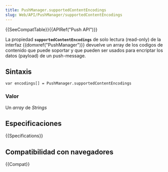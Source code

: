 ```yaml
---
title: PushManager.supportedContentEncodings
slug: Web/API/PushManager/supportedContentEncodings
---
```


{{SeeCompatTable}}{{APIRef("Push API")}}

La propiedad **`supportedContentEncodings`** de solo lectura (read-only) de la interfaz {{domxref("PushManager")}} devuelve un array de los codigos de contenido que puede soportar y que pueden ser usados para encriptar los datos (payload) de un push-message.

## Sintaxis

```
var encodings[] = PushManager.supportedContentEncodings
```

### Valor

Un _array_ de _Strings_

## Especificaciones

{{Specifications}}

## Compatibilidad con navegadores

{{Compat}}
